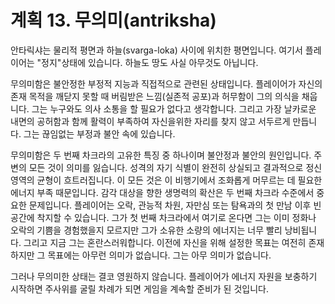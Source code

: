 # 계획 13. 무의미(antriksha)

안타릭샤는 물리적 평면과 하늘(svarga-loka) 사이에 위치한 평면입니다. 여기서 플레이어는 "정지"상태에 있습니다. 하늘도 땅도 사실 아무것도 아닙니다.

무의미함은 불안정한 부정적 지능과 직접적으로 관련된 상태입니다. 플레이어가 자신의 존재 목적을 깨닫지 못할 때 버림받은 느낌(실존적 공포)과 허무함이 그의 의식을 채웁니다. 그는 누구와도 의사 소통을 할 필요가 없다고 생각합니다. 그리고 가장 날카로운 내면의 공허함과 함께 활력이 부족하여 자신을위한 자리를 찾지 않고 서두르게 만듭니다. 그는 끊임없는 부정과 불안 속에 있습니다.

무의미함은 두 번째 차크라의 고유한 특징 중 하나이며 불안정과 불안의 원인입니다. 주변의 모든 것이 의미를 잃습니다. 성격의 자기 식별이 완전히 상실되고 결과적으로 정신 영역의 균형이 흐트러집니다. 이 모든 것은 이 비행기에서 조화롭게 머무르는 데 필요한 에너지 부족 때문입니다. 감각 대상을 향한 생명력의 확산은 두 번째 차크라 수준에서 중요한 문제입니다. 플레이어는 오락, 관능적 차원, 자만심 또는 탐욕과의 첫 만남 이후 빈 공간에 착지할 수 있습니다. 그가 첫 번째 차크라에서 여기로 온다면 그는 이미 정화나 오락의 기쁨을 경험했을지 모르지만 그가 소유한 소량의 에너지는 너무 빨리 낭비됩니다. 그리고 지금 그는 혼란스러워합니다. 이전에 자신을 위해 설정한 목표는 여전히 존재하지만 그 목표에는 아무런 의미가 없습니다. 그는 아무 의미가 없습니다.

그러나 무의미한 상태는 결코 영원하지 않습니다. 플레이어가 에너지 자원을 보충하기 시작하면 주사위를 굴릴 차례가 되면 게임을 계속할 준비가 된 것입니다.
